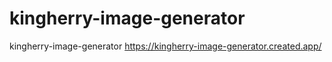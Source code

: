 # kingherry-image-generator
kingherry-image-generator
https://kingherry-image-generator.created.app/
